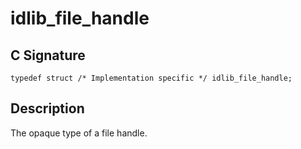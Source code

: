 # idlib_file_handle

## C Signature
```
typedef struct /* Implementation specific */ idlib_file_handle;
```

## Description
The opaque type of a file handle.
